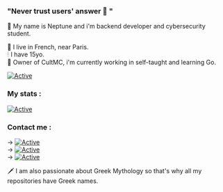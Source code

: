 ### "Never trust users' answer 💫 "

💨 My name is Neptune and i'm backend developer and cybersecurity student.

📌 I live in French, near Paris.  
🕯 I have 15yo.  
🎇 Owner of CultMC, i'm currently working in self-taught and learning Go.  

[![Active](https://img.shields.io/badge/Languages-PHP%20/%20Python%20/%20C%20/%20C++%20/%20Go-cyan?style=flat-square)](https://www.github.com/neptune-dev)
  
  
### My stats :
[![Active](https://github-readme-stats.vercel.app/api?username=neptune-dev&show_icons=true&theme=dark&count_private=true&hide=prs,issues)](https://www.github.com/neptune-dev)
  
  
### Contact me :
-> [![Active](https://img.shields.io/badge/CutlMC-Click-blue?style=flat-square&logo=discord)](https://discord.gg/cultmc)  
-> [![Active](https://img.shields.io/badge/Instagram-Click-pink?style=flat-square&logo=instagram)](https://www.instagram.com/_neptune_dev_)  
-> [![Active](https://img.shields.io/badge/Twitter-Click-cyan?style=flat-square&logo=twitter)](https://twitter.com/neptune_dev)  
  
  
  
🗡 I am also passionate about Greek Mythology so that's why all my repositories have Greek names.

